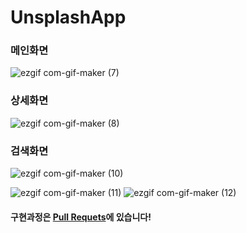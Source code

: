 # UnsplashApp

### 메인화면
![ezgif com-gif-maker (7)](https://user-images.githubusercontent.com/27042086/104353924-cde24b80-554b-11eb-9d59-2135dc38f6a9.gif)

### 상세화면
![ezgif com-gif-maker (8)](https://user-images.githubusercontent.com/27042086/104444717-873c3200-55db-11eb-9c2b-78f0e1fea18e.gif)

### 검색화면
![ezgif com-gif-maker (10)](https://user-images.githubusercontent.com/27042086/104445914-13028e00-55dd-11eb-93fd-0fb9ab4e9a38.gif)

![ezgif com-gif-maker (11)](https://user-images.githubusercontent.com/27042086/104446279-902e0300-55dd-11eb-8d87-05fdb9309251.gif) ![ezgif com-gif-maker (12)](https://user-images.githubusercontent.com/27042086/104446382-b6ec3980-55dd-11eb-9ec2-94694e9348c3.gif)


#### 구현과정은 [Pull Requets](https://github.com/eunjeongS2/UnsplashApp/pulls?q=is%3Apr+is%3Aclosed)에 있습니다!

